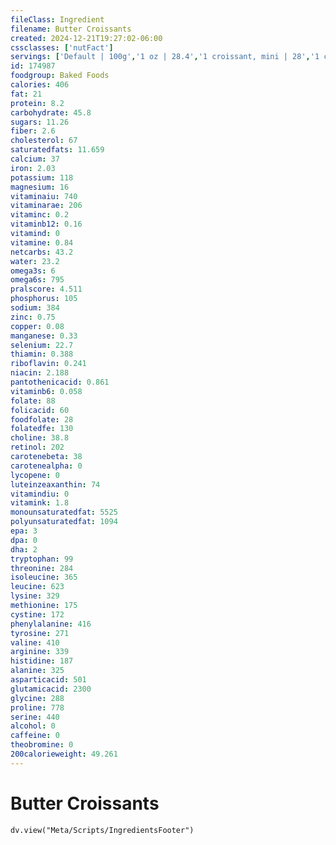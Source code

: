 ```yaml
---
fileClass: Ingredient
filename: Butter Croissants
created: 2024-12-21T19:27:02-06:00
cssclasses: ['nutFact']
servings: ['Default | 100g','1 oz | 28.4','1 croissant, mini | 28','1 croissant, small | 42','1 croissant, medium | 57','1 croissant, large | 67']
id: 174987
foodgroup: Baked Foods
calories: 406
fat: 21
protein: 8.2
carbohydrate: 45.8
sugars: 11.26
fiber: 2.6
cholesterol: 67
saturatedfats: 11.659
calcium: 37
iron: 2.03
potassium: 118
magnesium: 16
vitaminaiu: 740
vitaminarae: 206
vitaminc: 0.2
vitaminb12: 0.16
vitamind: 0
vitamine: 0.84
netcarbs: 43.2
water: 23.2
omega3s: 6
omega6s: 795
pralscore: 4.511
phosphorus: 105
sodium: 384
zinc: 0.75
copper: 0.08
manganese: 0.33
selenium: 22.7
thiamin: 0.388
riboflavin: 0.241
niacin: 2.188
pantothenicacid: 0.861
vitaminb6: 0.058
folate: 88
folicacid: 60
foodfolate: 28
folatedfe: 130
choline: 38.8
retinol: 202
carotenebeta: 38
carotenealpha: 0
lycopene: 0
luteinzeaxanthin: 74
vitamindiu: 0
vitamink: 1.8
monounsaturatedfat: 5525
polyunsaturatedfat: 1094
epa: 3
dpa: 0
dha: 2
tryptophan: 99
threonine: 284
isoleucine: 365
leucine: 623
lysine: 329
methionine: 175
cystine: 172
phenylalanine: 416
tyrosine: 271
valine: 410
arginine: 339
histidine: 187
alanine: 325
asparticacid: 501
glutamicacid: 2300
glycine: 288
proline: 778
serine: 440
alcohol: 0
caffeine: 0
theobromine: 0
200calorieweight: 49.261
---
```


# Butter Croissants

```dataviewjs
dv.view("Meta/Scripts/IngredientsFooter")
```